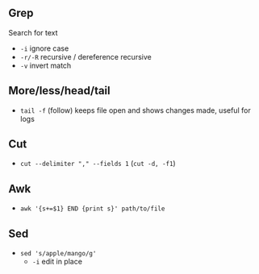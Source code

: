 ## Grep
Search for text
- `-i` ignore case
- `-r/-R` recursive / dereference recursive
- `-v` invert match
## More/less/head/tail
- `tail -f` (follow) keeps file open and shows changes made, useful for logs
## Cut
- `cut --delimiter "," --fields 1` (`cut -d, -f1`)
## Awk
- `awk '{s+=$1} END {print s}' path/to/file`
## Sed
- `sed 's/apple/mango/g'`
    - `-i` edit in place
